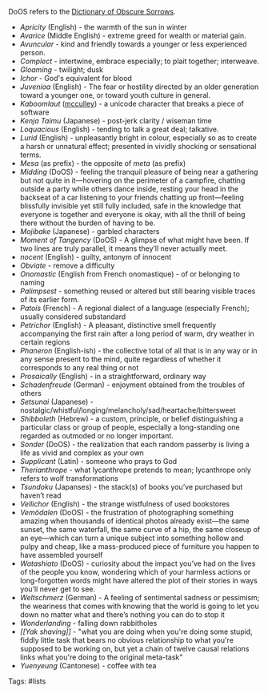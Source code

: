 
DoOS refers to the [Dictionary of Obscure Sorrows](https://www.dictionaryofobscuresorrows.com/).

+ *Apricity* (English) - the warmth of the sun in winter
+ *Avarice* (Middle English) - extreme greed for wealth or material gain.
+ *Avuncular* - kind and friendly towards a younger or less experienced person.
+ *Complect* - intertwine, embrace especially; to plait together; interweave.
+ *Gloaming* - twilight; dusk
+ *Ichor* - God's equivalent for blood
+ *Juvenioa* (English) - The fear or hostility directed by an older generation toward a younger one, or toward youth culture in general.
+ *Kaboomlaut* ([mcculley](https://news.ycombinator.com/item?id=34461282)) - a unicode character that breaks a piece of software
+ *Kenja Taimu* (Japanese) - post-jerk clarity / wiseman time
+ *Loquacious* (English) - tending to talk a great deal; talkative.
+ *Lurid* (English) - unpleasantly bright in colour, especially so as to create a harsh or unnatural effect; presented in vividly shocking or sensational terms.
+ *Mesa* (as prefix) - the opposite of *meta* (as prefix)
+ *Midding* (DoOS) - feeling the tranquil pleasure of being near a gathering but not quite in it—hovering on the perimeter of a campfire, chatting outside a party while others dance inside, resting your head in the backseat of a car listening to your friends chatting up front—feeling blissfully invisible yet still fully included, safe in the knowledge that everyone is together and everyone is okay, with all the thrill of being there without the burden of having to be.
+ *Mojibake* (Japanese) - garbled characters
+ *Moment of Tangency* (DoOS) - A glimpse of what might have been.  If two lines are truly parallel, it means they’ll never actually meet.
+ *nocent* (English) - guilty, antonym of innocent
+ *Obviate* - remove a difficulty
+ *Onomastic* (English from French onomastique) - of or belonging to naming
+ *Palimpsest* - something reused or altered but still bearing visible traces of its earlier form.
+ *Patois* (French) - A regional dialect of a language (especially French); usually considered substandard
+ *Petrichor* (English) - A pleasant, distinctive smell frequently accompanying the first rain after a long period of warm, dry weather in certain regions
+ *Phaneron* (English-ish) - the collective total of all that is in any way or in any sense present to the mind, quite regardless of whether it corresponds to any real thing or not
+ *Prosaically* (English) - in a straightforward, ordinary way
+ *Schadenfreude* (German) - enjoyment obtained from the troubles of others
+ *Setsunai* (Japanese) - nostalgic/whistful/longing/melancholy/sad/heartache/bittersweet
+ *Shibboleth* (Hebrew) - a custom, principle, or belief distinguishing a particular class or group of people, especially a long-standing one regarded as outmoded or no longer important.
+ *Sonder* (DoOS) - the realization that each random passerby is living a life as vivid and complex as your own
+ *Supplicant* (Latin) - someone who prays to God
+ *Therianthrope* - what lycanthrope pretends to mean; lycanthrope only refers to wolf transformations
+ *Tsundoku* (Japanses) - the stack(s) of books you’ve purchased but haven’t read
+ *Vellichor* (English) - the strange wistfulness of used bookstores
+ *Vemödalen* (DoOS) - the frustration of photographing something amazing when thousands of identical photos already exist—the same sunset, the same waterfall, the same curve of a hip, the same closeup of an eye—which can turn a unique subject into something hollow and pulpy and cheap, like a mass-produced piece of furniture you happen to have assembled yourself
+ *Watashiato* (DoOS) - curiosity about the impact you’ve had on the lives of the people you know, wondering which of your harmless actions or long-forgotten words might have altered the plot of their stories in ways you’ll never get to see.
+ *Weltschmerz* (German) - A feeling of sentimental sadness or pessimism; the weariness that comes with knowing that the world is going to let you down no matter what and there’s nothing you can do to stop it
+ *Wonderlanding* - falling down rabbitholes
+ *[[Yak shaving]]* - "what you are doing when you're doing some stupid, fiddly little task that bears no obvious relationship to what you're supposed to be working on, but yet a chain of twelve causal relations links what you're doing to the original meta-task"
+ *Yuenyeung* (Cantonese) - coffee with tea

Tags: #lists 